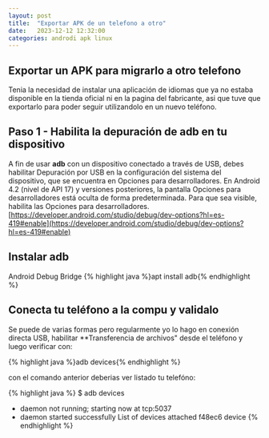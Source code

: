 ```yaml
---
layout: post
title:  "Exportar APK de un telefono a otro"
date:   2023-12-12 12:32:00
categories: androdi apk linux
---
```


## Exportar un APK para migrarlo a otro telefono

Tenia la necesidad de instalar una aplicación de idiomas que ya no estaba disponible en la tienda oficial ni en la pagina del fabricante, 
asi que tuve que exportarlo para poder seguir utilizandolo en un nuevo teléfono.

## Paso 1 - Habilita la depuración de adb en tu dispositivo

A fin de usar **adb** con un dispositivo conectado a través de USB, debes habilitar Depuración por USB en la configuración del sistema del dispositivo, 
que se encuentra en Opciones para desarrolladores. En Android 4.2 (nivel de API 17) y versiones posteriores, la pantalla Opciones para desarrolladores 
está oculta de forma predeterminada. Para que sea visible, habilita las Opciones para desarrolladores.
[https://developer.android.com/studio/debug/dev-options?hl=es-419#enable](https://developer.android.com/studio/debug/dev-options?hl=es-419#enable)


## Instalar adb

Android Debug Bridge 
{% highlight java %}apt install adb{% endhighlight %}

## Conecta tu teléfono a la compu y validalo

Se puede de varias formas pero regularmente yo lo hago en conexión directa USB,
habilitar **Transferencia de archivos" desde el teléfono y luego verificar con:

{% highlight java %}adb devices{% endhighlight %}

con el comando anterior deberias ver listado tu telefóno:

{% highlight java %}
$ adb devices
* daemon not running; starting now at tcp:5037
* daemon started successfully
List of devices attached
f48ec6	device
{% endhighlight %}




